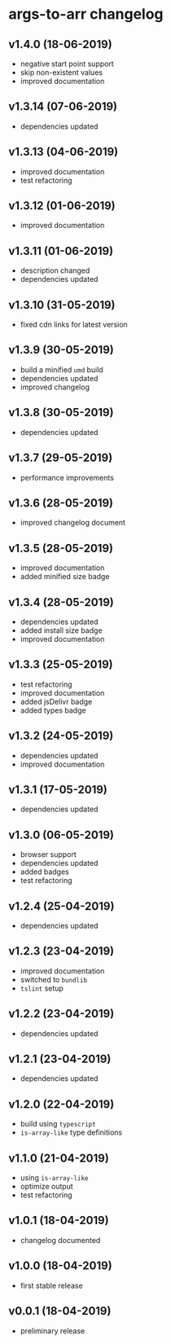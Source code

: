 # args-to-arr changelog

## v1.4.0 (18-06-2019)

* negative start point support
* skip non-existent values
* improved documentation

## v1.3.14 (07-06-2019)

* dependencies updated

## v1.3.13 (04-06-2019)

* improved documentation
* test refactoring

## v1.3.12 (01-06-2019)

* improved documentation

## v1.3.11 (01-06-2019)

* description changed
* dependencies updated

## v1.3.10 (31-05-2019)

* fixed cdn links for latest version

## v1.3.9 (30-05-2019)

* build a minified `umd` build
* dependencies updated
* improved changelog

## v1.3.8 (30-05-2019)

* dependencies updated

## v1.3.7 (29-05-2019)

* performance improvements

## v1.3.6 (28-05-2019)

* improved changelog document

## v1.3.5 (28-05-2019)

* improved documentation
* added minified size badge

## v1.3.4 (28-05-2019)

* dependencies updated
* added install size badge
* improved documentation

## v1.3.3 (25-05-2019)

* test refactoring
* improved documentation
* added jsDelivr badge
* added types badge

## v1.3.2 (24-05-2019)

* dependencies updated
* improved documentation

## v1.3.1 (17-05-2019)

* dependencies updated

## v1.3.0 (06-05-2019)

* browser support
* dependencies updated
* added badges
* test refactoring

## v1.2.4 (25-04-2019)

* dependencies updated

## v1.2.3 (23-04-2019)

* improved documentation
* switched to `bundlib`
* `tslint` setup

## v1.2.2 (23-04-2019)

* dependencies updated

## v1.2.1 (23-04-2019)

* dependencies updated

## v1.2.0 (22-04-2019)

* build using `typescript`
* `is-array-like` type definitions

## v1.1.0 (21-04-2019)

* using `is-array-like`
* optimize output
* test refactoring

## v1.0.1 (18-04-2019)

* changelog documented

## v1.0.0 (18-04-2019)

* first stable release

## v0.0.1 (18-04-2019)

* preliminary release
